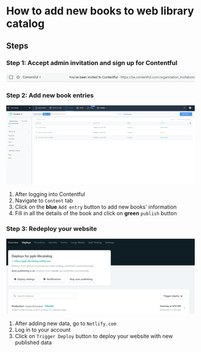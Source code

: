# How to add new books to web library catalog

## Steps

### Step 1: Accept admin invitation and sign up for Contentful

![](invitation-email.png)

### Step 2: Add new book entries

![](s2-1.png)

  1. After logging into Contentful
  2. Navigate to `Content` tab
  3. Click on the **blue** `Add entry` button to add new books' information
  4. Fill in all the details of the book and click on **green** `publish` button

### Step 3: Redeploy your website

![](s3-1.png)

  1. After adding new data, go to `Netlify.com`
  2. Log in to your account
  3. Click on `Trigger Deploy` button to deploy your website with new published data


